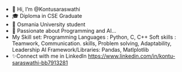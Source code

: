 - 👋 Hi, I’m @Kontusaraswathi
- 🎓 Diploma in CSE Graduate 
- 🏫 Osmania University student
- 👀 Passionate about Programming and        AI...
- My Skill set:
  Programming Languages : Python, C, C++
  Soft skills : Teamwork, Communication.  skills, Problem solving, Adaptability, Leadership 
  AI Framework/Libraries: Pandas, Matlplotlib
- ✨Connect with me in LinkedIn
https://www.linkedin.com/in/kontu-saraswathi-bb7913281

<!---
Kontusaraswathi/Kontusaraswathi is a ✨ special ✨ repository because its `README.md` (this file) appears on your GitHub profile.
You can click the Preview link to take a look at your changes.
--->
